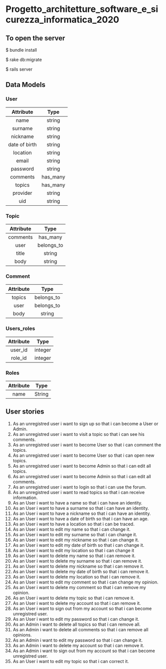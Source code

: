 # Progetto_architetture_software_e_sicurezza_informatica_2020

## To open the server

$ bundle install

$ rake db:migrate

$ rails server


## Data Models

### User

Attribute | Type 
:-:|:-:
name | string 
surname | string 
nickname | string 
date of birth | string 
location | string 
email | string 
password | string
comments | has\_many 
topics | has\_many 
provider | string
uid | string

### Topic

Attribute | Type 
:-:|:-:
comments | has\_many
user | belongs\_to 
title | string
body | string

### Comment

Attribute | Type 
:-:|:-:
topics | belongs\_to 
user | belongs\_to 
body | string

### Users_roles

Attribute | Type 
:-:|:-:
user_id | integer
role_id | integer

### Roles

Attribute | Type 
:-:|:-:
name | String

## User stories

1) As an unregistred user i want to sign up so that i can become a User or Admin.
2) As an unregistred user i want to visit a topic so that i can see his comments.
3) As an unregistred user i want to become User so that i can comment the topics.
4) As an unregistred user i want to become User so that i can open new topics.
5) As an unregistred user i want to become Admin so that i can edit all topics.
6) As an unregistred user i want to become Admin so that i can edit all comments.
7) As an unregistred user i want to login so that i can use the forum.
8) As an unregistred user i want to read topics so that i can receive information.
9) As an User i want to have a name so that i can have an identity.
10) As an User i want to have a surname so that i can have an identity.
11) As an User i want to have a nickname so that i can have an identity.
12) As an User i want to have a date of birth so that i can have an age.
13) As an User i want to have a location so that i can be traced.
14) As an User i want to edit my name so that i can change it.
15) As an User i want to edit my surname so that i can change it.
16) As an User i want to edit my nickname so that i can change it.
17) As an User i want to edit my date of birth so that i can change it.
18) As an User i want to edit my location so that i can change it
19) As an User i want to delete my name so that i can remove it.
20) As an User i want to delete my surname so that i can remove it.
21) As an User i want to delete my nickname so that i can remove it.
22) As an User i want to delete my date of birth so that i can remove it.
23) As an User i want to delete my location so that i can remove it.
24) As an User i want to edit my comment so that i can change my opinion.
25) As an User i want to delete my comment so that i can remove my opinion.
26) As an User i want to delete my topic so that i can remove it.
27) As an User i want to delete my account so that i can remove it.
28) As an User i want to sign out from my account so that i can become unregistred user.
29) As an User i want to edit my password so that i can change it.
30) As an Admin i want to delete all topics so that i can remove all.
31) As an Admin i want to delete all comments so that i can remove all opinions.
32) As an Admin i want to edit my password so that i can change it.
33) As an Admin i want to delete my account so that i can remove it.
34) As an Admin i want to sign out from my account so that i can become unregistred user.
35) As an User i want to edit my topic so that i can correct it.
